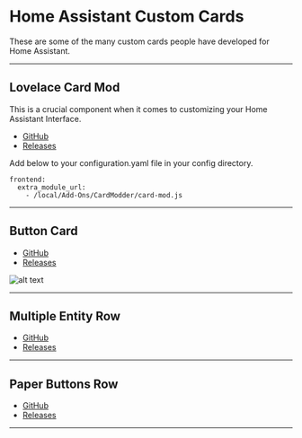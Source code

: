 # Home Assistant Custom Cards
These are some of the many custom cards people have developed for Home Assistant.
___
**Lovelace Card Mod**
---
This is a crucial component when it comes to customizing your Home Assistant Interface.
- [GitHub](https://github.com/thomasloven/lovelace-card-mod/tree/master)
- [Releases](https://github.com/thomasloven/lovelace-card-mod/releases)

Add below to your configuration.yaml file in your config directory.

```
frontend:
  extra_module_url:
    - /local/Add-Ons/CardModder/card-mod.js
```

___
**Button Card**
---

- [GitHub](https://github.com/custom-cards/button-card)
- [Releases](https://github.com/custom-cards/button-card/releases)

![alt text](http://url/to/img.png)

___
**Multiple Entity Row**
---
- [GitHub](https://github.com/benct/lovelace-multiple-entity-row)
- [Releases](https://github.com/benct/lovelace-multiple-entity-row/releases)

___
**Paper Buttons Row**
---
- [GitHub](https://github.com/jcwillox/lovelace-paper-buttons-row)
- [Releases](https://github.com/jcwillox/lovelace-paper-buttons-row/releases)

___
